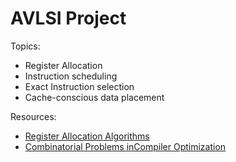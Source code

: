AVLSI Project
=============

Topics:

- Register Allocation
- Instruction scheduling
- Exact Instruction selection
- Cache-conscious data placement

Resources:

- [Register Allocation Algorithms](http://citeseerx.ist.psu.edu/viewdoc/download;jsessionid=09215A2995A8CC50FF41FA1AA19AE47F?doi=10.1.1.132.5649&rep=rep1&type=pdf)
- [Combinatorial Problems inCompiler Optimization](https://uwspace.uwaterloo.ca/bitstream/handle/10012/7423/mbeg-thesis.pdf?sequence=1&isAllowed=y)
